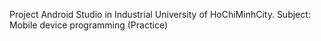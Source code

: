 Project Android Studio in Industrial University of HoChiMinhCity.
Subject: Mobile device programming (Practice)
